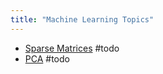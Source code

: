 ```yaml
---
title: "Machine Learning Topics"
---
```


- [Sparse Matrices](sparsity.md) #todo 
- [PCA](notes/study/pca.md) #todo 
